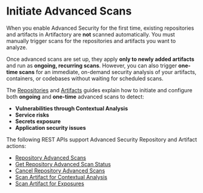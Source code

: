 # Initiate Advanced Scans

When you enable Advanced Security for the first time, existing repositories and artifacts in Artifactory are **not** scanned automatically. You must manually trigger scans for the repositories and artifacts you want to analyze.

Once advanced scans are set up, they apply **only to newly added artifacts** and run as **ongoing, recurring scans**. However, you can also trigger **one-time scans** for an immediate, on-demand security analysis of your artifacts, containers, or codebases without waiting for scheduled scans.

The [Repositories](repositories.md) and [Artifacts](artifacts.md) guides explain how to initiate and configure both **ongoing** and **one-time** advanced scans to detect:

* **Vulnerabilities through Contextual Analysis**
* **Service risks**
* **Secrets exposure**
* **Application security issues**

The following REST APIs support Advanced Security Repository and Artifact actions:

* [Repository Advanced Scans](https://jfrog.com/help/access?ft:clusterId=UUID-89c102f9-5e9b-ac33-f0c6-4c6d91909666)
* [Get Repository Advanced Scan Status](https://jfrog.com/help/access?ft:clusterId=UUID-a7e9acd3-cda9-baa7-d2cd-ffe120dc7b78)
* [Cancel Repository Advanced Scans](https://jfrog.com/help/access?ft:clusterId=UUID-319eb7e1-2ba3-7958-14e1-b1cf21b001c6)
* [Scan Artifact for Contextual Analysis](https://jfrog.com/help/access?ft:clusterId=UUID-1894543d-8403-a343-52ae-3349b744d86d)
* [Scan Artifact for Exposures](https://jfrog.com/help/access?ft:clusterId=UUID-ded1b0b1-80db-33f8-141c-5e0644c19627)

